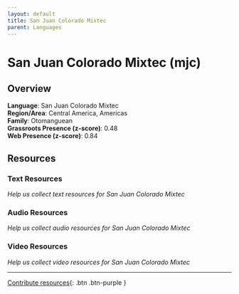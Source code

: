 ```yaml
---
layout: default
title: San Juan Colorado Mixtec
parent: Languages
---
```


# San Juan Colorado Mixtec (mjc)

## Overview

**Language**: San Juan Colorado Mixtec  
**Region/Area**: Central America, Americas  
**Family**: Otomanguean  
**Grassroots Presence (z-score)**: 0.48  
**Web Presence (z-score)**: 0.84  

## Resources

### Text Resources
*Help us collect text resources for San Juan Colorado Mixtec*

### Audio Resources
*Help us collect audio resources for San Juan Colorado Mixtec*

### Video Resources
*Help us collect video resources for San Juan Colorado Mixtec*

---

[Contribute resources](https://forms.office.com/e/1SfLJx3u1r){: .btn .btn-purple }
